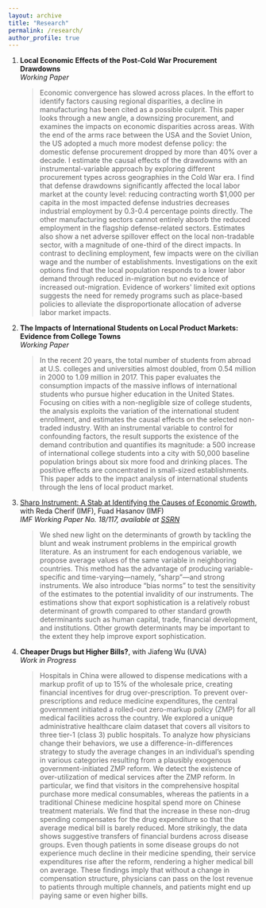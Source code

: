 ```yaml
---
layout: archive
title: "Research"
permalink: /research/
author_profile: true
---
```




1. **Local Economic Effects of the Post-Cold War Procurement Drawdowns** <br/>
    *Working Paper*
     
   > Economic convergence has slowed across places. In the effort to identify factors causing regional disparities, a decline in manufacturing has been cited as a possible culprit. This paper looks through a new angle, a downsizing procurement, and examines the impacts on economic disparities across areas. With the end of the arms race between the USA and the Soviet Union, the US adopted a much more modest defense policy: the domestic defense procurement dropped by more than 40% over a decade. I estimate the causal effects of the drawdowns with an instrumental-variable approach by exploring different procurement types across geographies in the Cold War era. I find that defense drawdowns significantly affected the local labor market at the county level: reducing contracting worth $1,000 per capita in the most impacted defense industries decreases industrial employment by 0.3-0.4 percentage points directly. The other manufacturing sectors cannot entirely absorb the reduced employment in the flagship defense-related sectors. Estimates also show a net adverse spillover effect on the local non-tradable sector, with a magnitude of one-third of the direct impacts. In contrast to declining employment, few impacts were on the civilian wage and the number of establishments. Investigations on the exit options find that the local population responds to a lower labor demand through reduced in-migration but no evidence of increased out-migration. Evidence of workers' limited exit options suggests the need for remedy programs such as place-based policies to alleviate the disproportionate allocation of adverse labor market impacts.







2. **The Impacts of International Students on Local Product Markets: Evidence from College Towns** <br/>
   *Working Paper*
    
   > In the recent 20 years, the total number of students from abroad at U.S. colleges and universities almost doubled, from 0.54 million in 2000 to 1.09 million in 2017. This paper evaluates the consumption impacts of the massive inflows of international students who pursue higher education in the United States. Focusing on cities with a non-negligible size of college students, the analysis exploits the variation of the international student enrollment, and estimates the causal effects on the selected non-traded industry. With an instrumental variable to control for confounding factors, the result supports the existence of the demand contribution and quantifies its magnitude: a 500 increase of international college students into a city with 50,000 baseline population brings about six more food and drinking places. The positive effects are concentrated in small-sized establishments. This paper adds to the impact analysis of international students through the lens of local product market.
   



3. [Sharp Instrument: A Stab at Identifying the Causes of Economic Growth](https://ssrn.com/abstract=3221175), with Reda Cherif (IMF), Fuad Hasanov (IMF) <br/>
   *IMF Working Paper No. 18/117, available at [SSRN](https://ssrn.com/abstract=3221175)*
   
   > We shed new light on the determinants of growth by tackling the blunt and weak instrument problems in the empirical growth literature. As an instrument for each endogenous variable, we propose average values of the same variable in neighboring countries. This method has the advantage of producing variable-specific and time-varying—namely, “sharp”—and strong instruments. We also introduce “bias norms” to test the sensitivity of the estimates to the potential invalidity of our instruments. The estimations show that export sophistication is a relatively robust determinant of growth compared to other standard growth determinants such as human capital, trade, financial development, and institutions. Other growth determinants may be important to the extent they help improve export sophistication.
   



4. **Cheaper Drugs but Higher Bills?**, with Jiafeng Wu (UVA) <br/>
   *Work in Progress*
   
   > Hospitals in China were allowed to dispense medications with a markup profit of up to 15% of the wholesale price, creating financial incentives for drug over-prescription. To prevent over-prescriptions and reduce medicine expenditures, the central government initiated a rolled-out zero-markup policy (ZMP) for all medical facilities across the country. We explored a unique administrative healthcare claim dataset that covers all visitors to three tier-1 (class 3) public hospitals. To analyze how physicians change their behaviors, we use a difference-in-differences strategy to study the average changes in an individual’s spending in various categories resulting from a plausibly exogenous government-initiated ZMP reform. We detect the existence of over-utilization of medical services after the ZMP reform. In particular, we find that visitors in the comprehensive hospital purchase more medical consumables, whereas the patients in a traditional Chinese medicine hospital spend more on Chinese treatment materials. We find that the increase in these non-drug spending compensates for the drug expenditure so that the average medical bill is barely reduced. More strikingly, the data shows suggestive transfers of financial burdens across disease groups. Even though patients in some disease groups do not experience much decline in their medicine spending, their service expenditures rise after the reform, rendering a higher medical bill on average. These findings imply that without a change in compensation structure, physicians can pass on the lost revenue to patients through multiple channels, and patients might end up paying same or even higher bills.  

